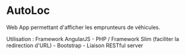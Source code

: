 # AutoLoc

Web App permettant d'afficher les emprunteurs de véhicules.

Utilisation : 
 Framework AngularJS - 
 PHP / Framework Slim (faciliter la redirection d'URL) - 
 Bootstrap - 
Liaison RESTful server

